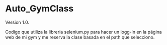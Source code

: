 # Auto_GymClass
Version 1.0.

Codigo que utiliza la libreria selenium.py para hacer un logg-in en la página web de mi gym y me reserva la clase basada en el path que selecciono.

